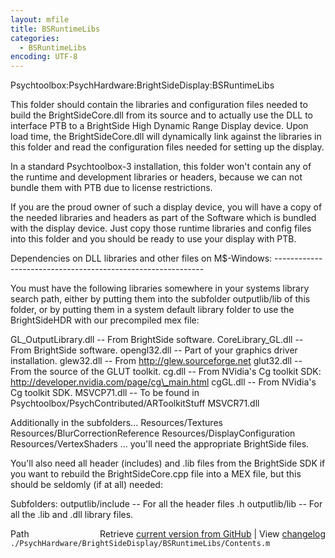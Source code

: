 ```yaml
---
layout: mfile
title: BSRuntimeLibs
categories:
  - BSRuntimeLibs
encoding: UTF-8
---
```


Psychtoolbox:PsychHardware:BrightSideDisplay:BSRuntimeLibs

This folder should contain the libraries and configuration files
needed to build the BrightSideCore.dll from its source and to
actually use the DLL to interface PTB to a BrightSide High Dynamic
Range Display device. Upon load time, the BrightSideCore.dll will
dynamically link against the libraries in this folder and read the
configuration files needed for setting up the display.

In a standard Psychtoolbox-3 installation, this folder won't contain
any of the runtime and development libraries or headers, because we
can not bundle them with PTB due to license restrictions.

If you are the proud owner of such a display device, you will have
a copy of the needed libraries and headers as part of the Software
which is bundled with the display device. Just copy those runtime
libraries and config files into this folder and you should be ready
to use your display with PTB.

Dependencies on DLL libraries and other files on M$-Windows:
\------------------------------------------------------------

You must have the following libraries somewhere in your systems
library search path, either by putting them into the subfolder
outputlib/lib of this folder, or by putting them in a system default
library folder to use the BrightSideHDR with our precompiled mex file:

GL\_OutputLibrary.dll -- From BrightSide software.
CoreLibrary\_GL.dll   -- From BrightSide software.
opengl32.dll         -- Part of your graphics driver installation.
glew32.dll           -- From http://glew.sourceforge.net
glut32.dll           -- From the source of the GLUT toolkit.
cg.dll               -- From NVidia's Cg toolkit SDK:
                        http://developer.nvidia.com/page/cg\_main.html
cgGL.dll             -- From NVidia's Cg toolkit SDK.
MSVCP71.dll          -- To be found in Psychtoolbox/PsychContributed/ARToolkitStuff
MSVCR71.dll

Additionally in the subfolders...
Resources/Textures
Resources/BlurCorrectionReference
Resources/DisplayConfiguration
Resources/VertexShaders
... you'll need the appropriate BrightSide files.

You'll also need all header (includes) and .lib files from the BrightSide
SDK if you want to rebuild the BrightSideCore.cpp file into a MEX file,
but this should be seldomly (if at all) needed:

Subfolders:
outputlib/include    -- For all the header files .h
outputlib/lib        -- For all the .lib and .dll library files.


<div class="code_header" style="text-align:right;">
  <span style="float:left;">Path&nbsp;&nbsp;</span> <span class="counter">Retrieve <a href=
  "https://raw.github.com/Psychtoolbox-3/Psychtoolbox-3/beta/./PsychHardware/BrightSideDisplay/BSRuntimeLibs/Contents.m">current version from GitHub</a> | View <a href=
  "https://github.com/Psychtoolbox-3/Psychtoolbox-3/commits/beta/./PsychHardware/BrightSideDisplay/BSRuntimeLibs/Contents.m">changelog</a></span>
</div>
<div class="code">
  <code>./PsychHardware/BrightSideDisplay/BSRuntimeLibs/Contents.m</code>
</div>
